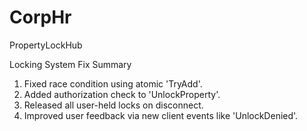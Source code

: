 # CorpHr
PropertyLockHub

Locking System Fix Summary

1. Fixed race condition using atomic 'TryAdd'.
2. Added authorization check to 'UnlockProperty'.
3. Released all user-held locks on disconnect.
4. Improved user feedback via new client events like 'UnlockDenied'.
